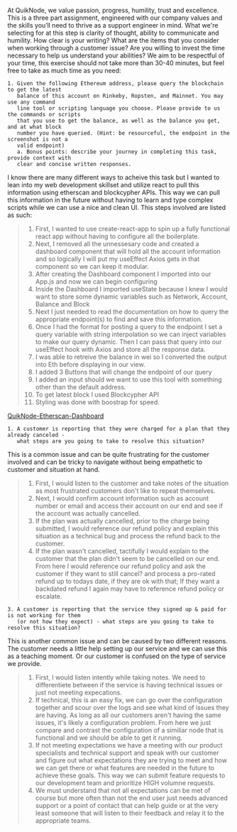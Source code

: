 At QuikNode, we value passion, progress, humility, trust and excellence. This is a three part
assignment, engineered with our company values and the skills you’ll need to thrive as a
support engineer in mind.
What we're selecting for at this step is clarity of thought, ability to communicate and humility.
How clear is your writing? What are the items that you consider when working through a
customer issue? Are you willing to invest the time necessary to help us understand your
abilities?
We aim to be respectful of your time, this exercise should not take more than 30-40 minutes, but
feel free to take as much time as you need:

```
1. Given the following Ethereum address, please query the blockchain to get the latest
   balance of this account on Rinkeby, Ropsten, and Mainnet. You may use any command
   line tool or scripting language you choose. Please provide to us the commands or scripts
   that you use to get the balance, as well as the balance you get, and at what block
   number you have queried. (Hint: be resourceful, the endpoint in the screenshot is not a
   valid endpoint)
   a. Bonus points: describe your journey in completing this task, provide context with
   clear and concise written responses.
```

I know there are many different ways to acheive this task but I wanted to lean into my web development skillset and utilize react to pull this information using etherscan and blockcypher APIs. This way we can pull this information in the future without having to learn and type complex scripts while we can use a nice and clean UI. This steps involved are listed as such:

> 1. First, I wanted to use create-react-app to spin up a fully functional react app without having to configure all the boilerplate.
> 2. Next, I removed all the unnessesary code and created a dashboard component that will hold all the account information and so logically I will put my useEffect Axios gets in that component so we can keep it modular.
> 3. After creating the Dashboard component I imported into our App.js and now we can begin configuring
> 4. Inside the Dashboard I imported useState because I knew I would want to store some dynamic variables such as Network, Account, Balance and Block
> 5. Next I just needed to read the documentation on how to query the appropriate endpoint(s) to find and save this information.
> 6. Once I had the format for posting a query to the endpoint I set a query variable with string interpolation so we can inject variables to make our query dynamic. Then I can pass that query into our useEffect hook with Axios and store all the response data.
> 7. I was able to retreive the balance in wei so I converted the output into Eth before displaying in our view.
> 8. I added 3 Buttons that will change the endpoint of our query
> 9. I added an input should we want to use this tool with something other than the default address.
> 10. To get latest block I used Blockcypher API
> 11. Styling was done with boostrap for speed.

[QuikNode-Etherscan-Dashboard](https://www.example.com)

```
1. A customer is reporting that they were charged for a plan that they already canceled -
   what steps are you going to take to resolve this situation?

```

This is a common issue and can be quite frustrating for the customer involved and can be tricky to navigate without being empathetic to customer and situation at hand.

> 1. First, I would listen to the customer and take notes of the situation as most frustrated customers don't like to repeat themselves.
> 2. Next, I would confirm account information such as account number or email and access their account on our end and see if the account was actually cancelled.
> 3. If the plan was actually cancelled, prior to the charge being submitted, I would reference our refund policy and explain this situation as a technical bug and process the refund back to the customer.
> 4. If the plan wasn't cancelled, tactifully I would explain to the customer that the plan didn't seem to be cancelled on our end. From here I would reference our refund policy and ask the customer if they want to still cancel? and process a pro-rated refund up to todays date, if they are ok with that; If they want a backdated refund I again may have to reference refund policy or escalate.

```
3. A customer is reporting that the service they signed up & paid for is not working for them
   (or not how they expect) - what steps are you going to take to resolve this situation?
```

This is another common issue and can be caused by two different reasons. The customer needs a little help setting up our service and we can use this as a teaching moment. Or our customer is confused on the type of service we provide.

> 1. First, I would listen intently while taking notes. We need to differentiete between if the service is having technical issues or just not meeting expecations.
> 2. If technical, this is an easy fix, we can go over the configuration together and scour over the logs and see what kind of issues they are having. As long as all our customers aren't having the same issues, it's likely a configuration problem. From here we just compare and contrast the configuration of a similiar node that is functional and we should be able to get it running.
> 3. If not meeting expectations we have a meeting with our product specialists and technical support and speak with our customer and figure out what expectations they are trying to meet and how we can get there or what features are needed in the future to achieve these goals. This way we can submit feature requests to our development team and prioritize HIGH volumne requests.
> 4. We must understand that not all expectations can be met of course but more often than not the end user just needs advanced support or a point of contact that can help guide or at the very least someone that will listen to their feedback and relay it to the appropriate teams.
